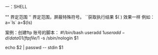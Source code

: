 一：SHELL

"" 界定范围
'' 界定范围，屏蔽特殊符号。
``获取执行结果    $( ) 效果一样  例如： a=`ls`  a=$(ls)

案例：创建ftp 账号的脚本：
#!/bin/bash
useradd $1
useradd -d /data01/ftpfile/$1 -s /sbin/nologin $1

echo $2 | passwd -- stdin $1
